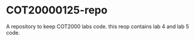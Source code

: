 # COT20000125-repo
 A repository to keep COT2000 labs code.
 this reop contains lab 4 and lab 5 code.
